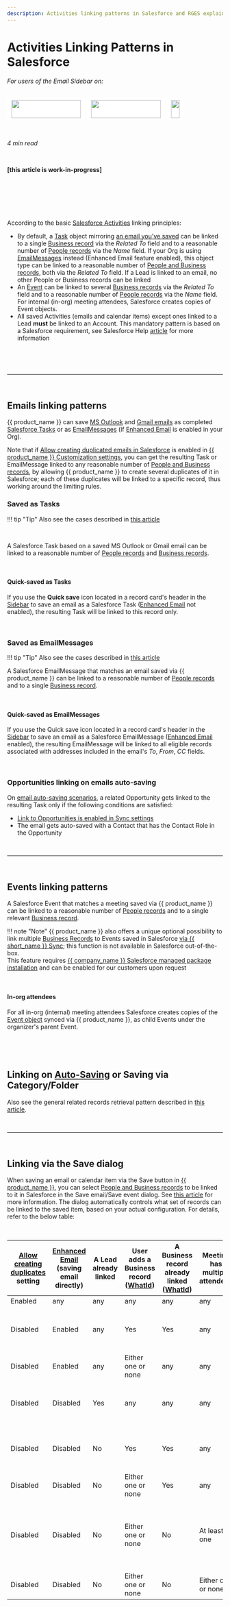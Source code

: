 ```yaml
---
description: Activities linking patterns in Salesforce and RGES explained 
---
```

# Activities Linking Patterns in Salesforce  
  

<i>For users of the Email Sidebar on:</i><br><br>
<div class="container" style="display: inline-block; height: 42px; width: 162px; padding: 5px 10px; background-color: #fff;"><img src="https://revenuegrid.com/revenue-inbox/wp-content/uploads/Exchange1.svg" style="height: 100%; object-fit: contain; vertical-align: middle;"></div>
<div class="container" style="display: inline-block; height: 42px; width: 163px; padding: 5px 10px; background-color: #fff;"><img src="https://revenuegrid.com/revenue-inbox/wp-content/uploads/Office365.svg" style="height: 100%; object-fit: contain; vertical-align: middle;"></div>
<div class="container" style="display: inline-block; height: 42px; width: auto; padding: 5px 10px; background-color: #fff;"><img src="https://smartcloudconnect.io/wp-content/uploads/2021/08/logo-Gmail.jpg" style="height: 100%; object-fit: contain; vertical-align: middle;"></div> 

&nbsp;

*4 min read*  

<!-- ShareThis BEGIN --> 
<div class="addthis_inline_share_toolbox"></div>
<!-- End ShareThis --> 

&nbsp;

**[this article is work-in-progress]**

&nbsp;

&nbsp;

&nbsp;

According to the basic [Salesforce Activities](https://help.salesforce.com/articleView?id=activities.htm&type=5) linking principles:

- By default, a [Task](https://developer.salesforce.com/docs/atlas.en-us.sfFieldRef.meta/sfFieldRef/salesforce_field_reference_Task.htm) object mirroring [an email you've saved](../Saving-Emails-in-Salesforce-1.-Function-Overview/) can be linked to a single [Business record](http://www.sfdcpoint.com/salesforce/difference-between-whoid-and-whatid/) via the *Related To* field and to a reasonable number of [People records](http://www.sfdcpoint.com/salesforce/difference-between-whoid-and-whatid/) via the *Name* field. If your Org is using [EmailMessages](https://help.salesforce.com/articleView?id=emailadmin_enhanced_email_considerations.htm&type=5) instead (Enhanced Email feature enabled), this object type can be linked to a reasonable number of [People and Business records](http://www.sfdcpoint.com/salesforce/difference-between-whoid-and-whatid/), both via the *Related To* field. If a Lead is linked to an email, no other People or Business records can be linked
- An [Event](https://developer.salesforce.com/docs/atlas.en-us.sfFieldRef.meta/sfFieldRef/salesforce_field_reference_Event.htm) can be linked to several [Business records](http://www.sfdcpoint.com/salesforce/difference-between-whoid-and-whatid/) via the *Related To* field and to a reasonable number of [People records](http://www.sfdcpoint.com/salesforce/difference-between-whoid-and-whatid/) via the *Name* field. For internal (in-org) meeting attendees, Salesforce creates copies of Event objects.
- All saved Activities (emails and calendar items) except ones linked to a Lead **must** be linked to an Account. This mandatory pattern is based on a Salesforce requirement, see Salesforce Help [article](https://help.salesforce.com/articleView?id=000336268&type=1&mode=1) for more information

&nbsp;


&nbsp;

* * *

&nbsp;

## Emails linking patterns

{{ product_name }} can save [MS Outlook](../Saving-Emails-in-Salesforce-1.-Function-Overview/) and [Gmail emails](../Using-the-Solution-for-Salesforce-and-Gmail/#saving_emails_in_salesforce) as completed [Salesforce Tasks](https://developer.salesforce.com/docs/atlas.en-us.sfFieldRef.meta/sfFieldRef/salesforce_field_reference_Task.htm) or as [EmailMessages](https://developer.salesforce.com/docs/atlas.en-us.sfFieldRef.meta/sfFieldRef/salesforce_field_reference_EmailMessage.htm) (if [Enhanced Email](https://help.salesforce.com/articleView?id=emailadmin_enhanced_email_considerations.htm&type=5) is enabled in your Org).

Note that if [Allow creating duplicated emails in Salesforce](../Item-Deduplication-Mechanisms/#allow_creating_email_duplicates_in_salesforce) is enabled in [{{ product_name }} Customization settings](../Customization-Settings-Explained/), you can get the resulting Task or EmailMessage linked to any reasonable number of [People and Business records](https://www.sfdcpoint.com/salesforce/difference-between-whoid-and-whatid/), by allowing {{ product_name }} to create several duplicates of it in Salesforce; each of these duplicates will be linked to a specific record, thus working around the limiting rules.



### Saved as Tasks

!!! tip "Tip"
    Also see the cases described in [this article](../Save-Email-Dialog/#special_considerations_what_combinations_of_records_can_be_linked_to_saved_emails)

&nbsp;

A Salesforce Task based on a saved MS Outlook or Gmail email can be linked to a reasonable number of [People records](https://www.sfdcpoint.com/salesforce/difference-between-whoid-and-whatid/) and [Business records](https://www.sfdcpoint.com/salesforce/difference-between-whoid-and-whatid/).


&nbsp;

#### Quick-saved as Tasks

If you use the **Quick save** icon located in a record card's header in the [Sidebar](../Introduction/) to save an email as a Salesforce Task ([Enhanced Email](https://help.salesforce.com/s/articleView?id=sf.emailadmin_enhanced_email_considerations.htm&type=5) not enabled), the resulting Task will be linked to this record only.



&nbsp;

### Saved as EmailMessages

!!! tip "Tip"
    Also see the cases described in [this article](../Save-Email-Dialog/#special_considerations_what_combinations_of_records_can_be_linked_to_saved_emails)

A Salesforce EmailMessage that matches an email saved via {{ product_name }} can be linked to a reasonable number of [People records](https://www.sfdcpoint.com/salesforce/difference-between-whoid-and-whatid/) and to a single [Business record](https://www.sfdcpoint.com/salesforce/difference-between-whoid-and-whatid/).

&nbsp;

#### Quick-saved as EmailMessages

If you use the Quick save icon located in a record card's header in the [Sidebar](../Introduction/) to save an email as a Salesforce EmailMessage ([Enhanced Email](https://help.salesforce.com/s/articleView?id=sf.emailadmin_enhanced_email_considerations.htm&type=5) enabled), the resulting EmailMessage will be linked to all eligible records associated with addresses included in the email's *To*, *From*, *CC* fields.


&nbsp;

### Opportunities linking on emails auto-saving

On [email auto-saving scenarios](../Configuring-Activities-Synchronization-Settings/#automatic_saving_of_emails_emails_autosharing), a related Opportunity gets linked to the resulting Task only if the following conditions are satisfied:

- [Link to Opportunities is enabled in Sync settings](../Configuring-Activities-Synchronization-Settings/#linking_to_opportunities)
- The email gets auto-saved with a Contact that has the Contact Role in the Opportunity

&nbsp;

* * *

&nbsp;

## Events linking patterns

A Salesforce Event that matches a meeting saved via {{ product_name }} can be linked to a reasonable number of [People records](https://www.sfdcpoint.com/salesforce/difference-between-whoid-and-whatid/) and to a single relevant [Business record](https://www.sfdcpoint.com/salesforce/difference-between-whoid-and-whatid/).

!!! note "Note"
    {{ product_name }} also offers a unique optional possibility to link multiple [Business Records](https://www.sfdcpoint.com/salesforce/difference-between-whoid-and-whatid/) to Events saved in Salesforce [via {{ short_name }} Sync](../Synchronization-Engine-An-Overview/); this function is not available in Salesforce out-of-the-box.   
    This feature requires [{{ company_name }} Salesforce managed package installation](../Admin-Managed-Package/) and can be enabled for our  customers upon request

&nbsp;

#### In-org attendees

For all in-org (internal) meeting attendees Salesforce creates copies of the [Event object](https://developer.salesforce.com/docs/atlas.en-us.api.meta/api/sforce_api_objects_event.htm?search_text=event) synced via {{ product_name }}, as child Events under the organizer's parent Event.

&nbsp;

&nbsp;

## Linking on [Auto-Saving](../Autosaving-Patterns/#events_auto-saving) or Saving via Category/Folder

Also see the general related records retrieval pattern described in [this article](../Initial-Search-and-Applied-Record-Filters/#the_resulting_related_records_list_will_include).

&nbsp;

* * *

&nbsp;

## Linking via the Save dialog

When saving an email or calendar item via the Save button in [{{ product_name }}](../Introduction/), you can select [People and Business records](http://www.sfdcpoint.com/salesforce/difference-between-whoid-and-whatid/) to be linked to it in Salesforce in the Save email/Save event dialog. See [this article](../Save-Email-Dialog/) for more information. The dialog automatically controls what set of records can be linked to the saved item, based on your actual configuration. For details, refer to the below table:

&nbsp;



| [Allow creating  duplicates](../Item-Deduplication-Mechanisms/#allow_creating_email_duplicates_in_salesforce) setting | [Enhanced Email](https://help.salesforce.com/articleView?id=emailadmin_enhanced_email_overview.htm&type=5)   (saving email directly) | A Lead already linked                        | User adds a Business record   ([WhatId](https://www.forcetalks.com/salesforce-topic/what-is-the-difference-between-whoid-and-whatid-how-can-we-associate-the-task-with-the-salesforce-opportunity-using-whatid)) | A Business record already linked ([WhatId](https://help.salesforce.com/articleView?id=emailadmin_enhanced_email_overview.htm&type=5)) | Meeting has multiple attendees | User adds a Contact   ([WhoId](https://www.forcetalks.com/salesforce-topic/what-is-the-difference-between-whoid-and-whatid-how-can-we-associate-the-task-with-the-salesforce-opportunity-using-whatid)) | User adds a Lead   ([WhoId](https://www.forcetalks.com/salesforce-topic/what-is-the-difference-between-whoid-and-whatid-how-can-we-associate-the-task-with-the-salesforce-opportunity-using-whatid)) | A Contact already linked                            | Notification |
| ----------------------------------------------------- | --------------------------------------------- | ----------------------------------------------------- | ---------------------------------- | -------------------------------- | ---------------------- | --------------------- | --------------------------- | ---------------------------------------------------------- | ---------------------------------------------------------- |
| Enabled                                               | any                                           | any                                                   | any                                | any                              | any                    | any                   | any                         | any                                                        | None |
| Disabled                                            | Enabled                                   | any                                                   | Yes                               | Yes                             | any                    | any                   | any                         | any                                                        | Cannot link several  Business records in your config |
| Disabled                                             | Enabled                                      | any                                                   | Either  one or none                | any                              | any                    | any                   | any                         | No                                                        | None |
| Disabled                                            | Disabled                                     | Yes                                                  | any                                | any                              | any                    | any                   | any                         | any                                                        | Lead selected,  cannot link more objects             |
| Disabled                                             | Disabled                                     | No                                          | Yes                               | Yes                             | any                    | any                   | any                         | any                                                        | Cannot link several  Business records in your config |
| Disabled                                            | Disabled                                     | No                                            | Either  one or none                | Yes                             | any                    | any                   | any                         | No                                                        | None |
| Disabled                                             | Disabled                                     | No                                       | Either  one or none                | No                              | At least one           | Yes                  | Contact is already selected | Contact already  selected, cannot link more People records | None |
| Disabled                                             | Disabled                                     | No                                           | Either  one or none                | No                              | Either  one or none    | No                   | No |                                                            | None |

&nbsp;

&#160;

